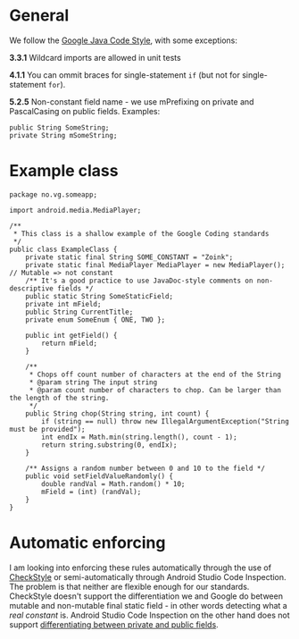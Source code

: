 ﻿# General

We follow the [Google Java Code Style](https://google-styleguide.googlecode.com/svn/trunk/javaguide.html), with some exceptions:

**3.3.1** Wildcard imports are allowed in unit tests

**4.1.1** You can ommit braces for single-statement `if` (but not for single-statement `for`).
	
	
**5.2.5** 	Non-constant field name - we use mPrefixing on private and PascalCasing on public fields. Examples:
      
    public String SomeString;
    private String mSomeString;
	
# Example class

```
package no.vg.someapp;

import android.media.MediaPlayer;

/**
 * This class is a shallow example of the Google Coding standards
 */
public class ExampleClass {
    private static final String SOME_CONSTANT = "Zoink";
    private static final MediaPlayer MediaPlayer = new MediaPlayer(); // Mutable => not constant
    /** It's a good practice to use JavaDoc-style comments on non-descriptive fields */
    public static String SomeStaticField;
    private int mField;
    public String CurrentTitle;
    private enum SomeEnum { ONE, TWO };

    public int getField() {
        return mField;
    }

    /**
     * Chops off count number of characters at the end of the String
     * @param string The input string
     * @param count number of characters to chop. Can be larger than the length of the string.
     */
    public String chop(String string, int count) {
        if (string == null) throw new IllegalArgumentException("String must be provided");
        int endIx = Math.min(string.length(), count - 1);
        return string.substring(0, endIx);
    }

    /** Assigns a random number between 0 and 10 to the field */
    public void setFieldValueRandomly() {
        double randVal = Math.random() * 10;
        mField = (int) (randVal);
    }
}
```

# Automatic enforcing

I am looking into enforcing these rules automatically through the use of [CheckStyle](http://checkstyle.sourceforge.net/) or semi-automatically through Android Studio Code Inspection. The problem is that neither are flexible enough for our standards. CheckStyle doesn't support the differentiation we and Google do between mutable and non-mutable final static field - in other words detecting what a *real constant* is. Android Studio Code Inspection on the other hand does not support [differentiating between private and public fields](https://youtrack.jetbrains.com/issue/IDEA-136090).